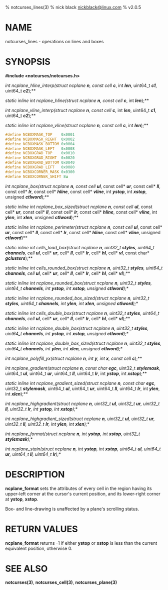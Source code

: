 % notcurses_lines(3)
% nick black <nickblack@linux.com>
% v2.0.5

# NAME

notcurses_lines - operations on lines and boxes

# SYNOPSIS

**#include <notcurses/notcurses.h>**

**int ncplane_hline_interp(struct ncplane* ***n***, const cell* ***c***, int ***len***, uint64_t ***c1***, uint64_t ***c2***);**

**static inline int ncplane_hline(struct ncplane* ***n***, const cell* ***c***, int ***len***);**

**int ncplane_vline_interp(struct ncplane* ***n***, const cell* ***c***, int ***len***, uint64_t ***c1***, uint64_t ***c2***);**

**static inline int ncplane_vline(struct ncplane* ***n***, const cell* ***c***, int ***len***);**

```c
#define NCBOXMASK_TOP    0x0001
#define NCBOXMASK_RIGHT  0x0002
#define NCBOXMASK_BOTTOM 0x0004
#define NCBOXMASK_LEFT   0x0008
#define NCBOXGRAD_TOP    0x0010
#define NCBOXGRAD_RIGHT  0x0020
#define NCBOXGRAD_BOTTOM 0x0040
#define NCBOXGRAD_LEFT   0x0080
#define NCBOXCORNER_MASK 0x0300
#define NCBOXCORNER_SHIFT 8u
```

**int ncplane_box(struct ncplane* ***n***, const cell* ***ul***, const cell* ***ur***, const cell* ***ll***, const cell* ***lr***, const cell* ***hline***, const cell* ***vline***, int ***ystop***, int ***xstop***, unsigned ***ctlword***);**

**static inline int ncplane_box_sized(struct ncplane* ***n***, const cell* ***ul***, const cell* ***ur***, const cell* ***ll***, const cell* ***lr***, const cell* ***hline***, const cell* ***vline***, int ***ylen***, int ***xlen***, unsigned ***ctlword***);**

**static inline int ncplane_perimeter(struct ncplane* ***n***, const cell* ***ul***, const cell* ***ur***, const cell* ***ll***, const cell* ***lr***, const cell* ***hline***, const cell* ***vline***, unsigned ***ctlword***)**

**static inline int cells_load_box(struct ncplane* ***n***, uint32_t ***styles***, uint64_t ***channels***, cell* ***ul***, cell* ***ur***, cell* ***ll***, cell* ***lr***, cell* ***hl***, cell* ***vl***, const char* ***gclusters***);**

**static inline int cells_rounded_box(struct ncplane* ***n***, uint32_t ***styles***, uint64_t ***channels***, cell* ***ul***, cell* ***ur***, cell* ***ll***, cell* ***lr***, cell* ***hl***, cell* ***vl***);**

**static inline int ncplane_rounded_box(struct ncplane* ***n***, uint32_t ***styles***, uint64_t ***channels***, int ***ystop***, int ***xstop***, unsigned ***ctlword***);**

**static inline int ncplane_rounded_box_sized(struct ncplane* ***n***, uint32_t ***styles***, uint64_t ***channels***, int ***ylen***, int ***xlen***, unsigned ***ctlword***);**

**static inline int cells_double_box(struct ncplane* ***n***, uint32_t ***styles***, uint64_t ***channels***, cell* ***ul***, cell* ***ur***, cell* ***ll***, cell* ***lr***, cell* ***hl***, cell* ***vl***);**

**static inline int ncplane_double_box(struct ncplane* ***n***, uint32_t ***styles***, uint64_t ***channels***, int ***ystop***, int ***xstop***, unsigned ***ctlword***);**

**static inline int ncplane_double_box_sized(struct ncplane* ***n***, uint32_t ***styles***, uint64_t ***channels***, int ***ylen***, int ***xlen***, unsigned ***ctlword***);**

**int ncplane_polyfill_yx(struct ncplane* ***n***, int ***y***, int ***x***, const cell* ***c***);**

**int ncplane_gradient(struct ncplane* ***n***, const char* ***egc***, uint32_t ***stylemask***, uint64_t ***ul***, uint64_t ***ur***, uint64_t ***ll***, uint64_t ***lr***, int ***ystop***, int ***xstop***);**

**static inline int ncplane_gradient_sized(struct ncplane* ***n***, const char* ***egc***, uint32_t ***stylemask***, uint64_t ***ul***, uint64_t ***ur***, uint64_t ***ll***, uint64_t ***lr***, int ***ylen***, int ***xlen***);**

**int ncplane_highgradient(struct ncplane* ***n***, uint32_t ***ul***, uint32_t ***ur***, uint32_t ***ll***, uint32_t ***lr***, int ***ystop***, int ***xstop***);**

**int ncplane_highgradient_sized(struct ncplane* ***n***, uint32_t ***ul***, uint32_t ***ur***, uint32_t ***ll***, uint32_t ***lr***, int ***ylen***, int ***xlen***);**

**int ncplane_format(struct ncplane* ***n***, int ***ystop***, int ***xstop***, uint32_t ***stylemask***);**

**int ncplane_stain(struct ncplane* ***n***, int ***ystop***, int ***xstop***, uint64_t ***ul***, uint64_t ***ur***, uint64_t ***ll***, uint64_t ***lr***);**

# DESCRIPTION

**ncplane_format** sets the attributes of every cell in the region having its
upper-left corner at the cursor's current position, and its lower-right corner
at **ystop**, **xstop**.

Box- and line-drawing is unaffected by a plane's scrolling status.

# RETURN VALUES

**ncplane_format** returns -1 if either **ystop** or **xstop** is less than the
current equivalent position, otherwise 0.

# SEE ALSO

**notcurses(3)**,
**notcurses_cell(3)**,
**notcurses_plane(3)**

